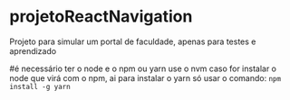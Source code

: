 # projetoReactNavigation
Projeto para simular um portal de faculdade, apenas para testes e aprendizado

#é necessário ter o node e o npm ou yarn
use o nvm caso for instalar o node que virá com o npm, ai para instalar o yarn só usar o comando:
```npm install -g yarn```
